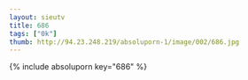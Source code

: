 ```yaml
--- 
layout: sieutv
title: 686
tags: ["0k"]
thumb: http://94.23.248.219/absoluporn-1/image/002/686.jpg
---
```

{% include absoluporn key="686" %} 
